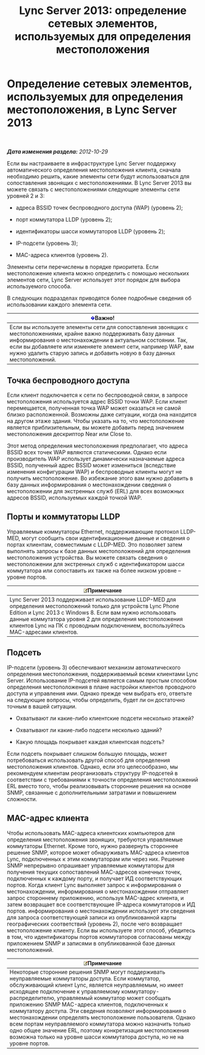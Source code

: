 ﻿---
title: 'Lync Server 2013: определение сетевых элементов, используемых для определения местоположения'
TOCTitle: Определение сетевых элементов, используемых для определения местоположения
ms:assetid: 7538779d-055d-44ed-8dd7-11c45fc1b9f5
ms:mtpsurl: https://technet.microsoft.com/ru-ru/library/Gg398567(v=OCS.15)
ms:contentKeyID: 49310199
ms.date: 05/19/2016
mtps_version: v=OCS.15
ms.translationtype: HT
---

# Определение сетевых элементов, используемых для определения местоположения, в Lync Server 2013

 

_**Дата изменения раздела:** 2012-10-29_

Если вы настраиваете в инфраструктуре Lync Server поддержку автоматического определения местоположения клиента, сначала необходимо решить, какие элементы сети будут использоваться для сопоставления звонящих с местоположениями. В Lync Server 2013 вы можете связать с местоположениями следующие элементы сети уровней 2 и 3:

  - адреса BSSID точек беспроводного доступа (WAP) (уровень 2);

  - порт коммутатора LLDP (уровень 2);

  - идентификаторы шасси коммутаторов LLDP (уровень 2);

  - IP-подсети (уровень 3);

  - MAC-адреса клиентов (уровень 2).

Элементы сети перечислены в порядке приоритета. Если местоположение клиента можно определить с помощью нескольких элементов сети, Lync Server использует этот порядок для выбора используемого способа.

В следующих подразделах приводятся более подробные сведения об использовании каждого элемента сети.

<table>
<thead>
<tr class="header">
<th><img src="images/JJ618369.important(OCS.15).gif" title="important" alt="important" />Важно!</th>
</tr>
</thead>
<tbody>
<tr class="odd">
<td>Если вы используете элементы сети для сопоставления звонящих с местоположениями, крайне важно поддерживать базу данных информирования о местонахождении в актуальном состоянии. Так, если вы добавляете или изменяете элемент сети, например WAP, вам нужно удалить старую запись и добавить новую в базу данных местоположений.</td>
</tr>
</tbody>
</table>


## Точка беспроводного доступа

Если клиент подключается к сети по беспроводной связи, в запросе местоположения используется адрес BSSID точки WAP. Если клиент перемещается, полученная точка WAP может оказаться не самой близко расположенной. Возможны даже ситуации, когда она находится на другом этаже здания. Чтобы указать на то, что местоположение является приблизительным, вы можете добавить перед значением местоположения дескриптор Near или Close to.

Этот метод определения местоположения предполагает, что адреса BSSID всех точек WAP являются статическими. Однако если производитель WAP использует динамически назначаемые адреса BSSID, полученный адрес BSSID может измениться (вследствие изменения конфигурации WAP) и беспроводные клиенты могут не получить местоположение. Во избежание этого вам нужно добавить в базу данных информирования о местонахождении сведения о местоположении для экстренных служб (ERL) для всех возможных адресов BSSID, используемых каждой точкой WAP.

## Порты и коммутаторы LLDP

Управляемые коммутаторы Ethernet, поддерживающие протокол LLDP-MED, могут сообщить свои идентификационные данные и сведения о портах клиентам, совместимым с LLDP-MED. Это позволяет затем выполнять запросы к базе данных местоположений для определения местоположения устройства. Вы можете связать сведения о местоположении для экстренных служб с идентификатором шасси коммутатора или сопоставить их также на более низком уровне – уровне портов.

<table>
<thead>
<tr class="header">
<th><img src="images/Gg398412.note(OCS.15).gif" title="note" alt="note" />Примечание</th>
</tr>
</thead>
<tbody>
<tr class="odd">
<td>Lync Server 2013 поддерживает использование LLDP-MED для определения местоположений только для устройств Lync Phone Edition и Lync 2013 с Windows 8. Если вам нужно использовать данные коммутатора уровня 2 для определения местоположения клиентов Lync на ПК с проводным подключением, воспользуйтесь MAC-адресами клиентов.</td>
</tr>
</tbody>
</table>


## Подсеть

IP-подсети (уровень 3) обеспечивают механизм автоматического определения местоположения, поддерживаемый всеми клиентами Lync Server. Использование IP-подсетей является самым простым способом определения местоположения в плане настройки клиентов проводного доступа и управления ими. Однако прежде чем выбрать его, ответьте на следующие вопросы, чтобы определить, будет ли он достаточно точным в вашей ситуации.

  - Охватывают ли какие-либо клиентские подсети несколько этажей?

  - Охватывают ли какие-либо подсети несколько зданий?

  - Какую площадь покрывает каждая клиентская подсеть?

Если подсеть покрывает слишком большую площадь, может потребоваться использовать другой способ для определения местоположения клиентов. Однако, если это целесообразно, мы рекомендуем клиентам реорганизовать структуру IP-подсетей в соответствии с требованиями к точности определения местоположений ERL вместо того, чтобы реализовывать сторонние решения на основе SNMP, связанные с дополнительными затратами и повышением сложности.

## MAC-адрес клиента

Чтобы использовать MAC-адреса клиентских компьютеров для определения местоположения звонящих, требуются управляемые коммутаторы Ethernet. Кроме того, нужно развернуть стороннее решение SNMP, которое может обнаруживать MAC-адреса клиентов Lync, подключенных к этим коммутаторам или через них. Решение SNMP непрерывно опрашивает управляемые коммутаторы для получения текущих сопоставлений MAC-адресов конечных точек, подключенных к каждому порту, и получает ИД соответствующих портов. Когда клиент Lync выполняет запрос к информирования о местонахождении, информирования о местонахождении отправляет запрос стороннему приложению, используя MAC-адрес клиента, и затем возвращает все соответствующие IP-адреса коммутаторов и ИД портов. информирования о местонахождении использует эти сведения для запроса соответствующей записи из опубликованной карты географических соответствий (уровень 2), после чего возвращает местоположение клиенту. Если вы используете этот способ, убедитесь в том, что идентификаторы портов коммутаторов согласованы между приложением SNMP и записями в опубликованной базе данных местоположений.

<table>
<thead>
<tr class="header">
<th><img src="images/Gg398412.note(OCS.15).gif" title="note" alt="note" />Примечание</th>
</tr>
</thead>
<tbody>
<tr class="odd">
<td>Некоторые сторонние решения SNMP могут поддерживать неуправляемые коммутаторы доступа. Если коммутатор, обслуживающий клиент Lync, является неуправляемым, но имеет исходящее подключение к управляемому коммутатору-распределителю, управляемый коммутатор может сообщать приложению SNMP MAC-адреса клиентов, подключенных к коммутатору доступа. Эти сведения позволяют информирования о местонахождении определять местоположение пользователя. Однако всем портам неуправляемого коммутатора можно назначить только одно общее значение ERL, поэтому конкретизация местоположения возможна только на уровне шасси коммутатора доступа, но не на уровне портов.</td>
</tr>
</tbody>
</table>

